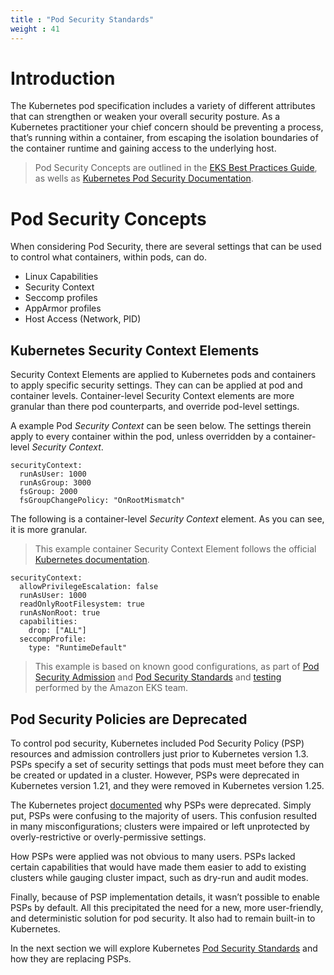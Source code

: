 ```yaml
---
title : "Pod Security Standards"
weight : 41
---
```


# Introduction

The Kubernetes pod specification includes a variety of different attributes that can strengthen or weaken your overall security posture. As a Kubernetes practitioner your chief concern should be preventing a process, that’s running within a container, from escaping the isolation boundaries of the container runtime and gaining access to the underlying host.

> Pod Security Concepts are outlined in the [EKS Best Practices Guide](https://aws.github.io/aws-eks-best-practices/security/docs/pods/), as wells as [Kubernetes Pod Security Documentation](https://kubernetes.io/docs/concepts/security/pod-security-standards/).

# Pod Security Concepts

When considering Pod Security, there are several settings that can be used to control what containers, within pods, can do.
- Linux Capabilities
- Security Context
- Seccomp profiles
- AppArmor profiles
- Host Access (Network, PID)

## Kubernetes Security Context Elements

Security Context Elements are applied to Kubernetes pods and containers to apply specific security settings. They can can be applied at pod and container levels. Container-level Security Context elements are more granular than there pod counterparts, and override pod-level settings.

A example Pod *Security Context* can be seen below. The settings therein apply to every container within the pod, unless overridden by a container-level *Security Context*.

```
securityContext:
  runAsUser: 1000
  runAsGroup: 3000
  fsGroup: 2000
  fsGroupChangePolicy: "OnRootMismatch"
```

The following is a container-level *Security Context* element. As you can see, it is more granular.

> This example container Security Context Element follows the official [Kubernetes documentation](https://kubernetes.io/docs/tasks/configure-pod-container/security-context/#set-the-security-context-for-a-container).

```
securityContext:  
  allowPrivilegeEscalation: false  
  runAsUser: 1000  
  readOnlyRootFilesystem: true
  runAsNonRoot: true
  capabilities:
    drop: ["ALL"]  
  seccompProfile:
    type: "RuntimeDefault"
```

> This example is based on known good configurations, as part of [Pod Security Admission](https://kubernetes.io/docs/concepts/security/pod-security-admission/) and [Pod Security Standards](https://kubernetes.io/docs/concepts/security/pod-security-standards/) and [testing](https://github.com/aws-samples/k8s-psa-pss-testing#testing-setup-and-execution) performed by the Amazon EKS team.


## Pod Security Policies are Deprecated

To control pod security, Kubernetes included Pod Security Policy (PSP) resources and admission controllers just prior to Kubernetes version 1.3. PSPs specify a set of security settings that pods must meet before they can be created or updated in a cluster. However, PSPs were deprecated in Kubernetes version 1.21, and they were removed in Kubernetes version 1.25.

The Kubernetes project [documented](https://kubernetes.io/blog/2021/04/06/podsecuritypolicy-deprecation-past-present-and-future/) why PSPs were deprecated. Simply put, PSPs were confusing to the majority of users. This confusion resulted in many misconfigurations; clusters were impaired or left unprotected by overly-restrictive or overly-permissive settings. 

How PSPs were applied was not obvious to many users. PSPs lacked certain capabilities that would have made them easier to add to existing clusters while gauging cluster impact, such as dry-run and audit modes. 

Finally, because of PSP implementation details, it wasn’t possible to enable PSPs by default. All this precipitated the need for a new, more user-friendly, and deterministic solution for pod security. It also had to remain built-in to Kubernetes.

In the next section we will explore Kubernetes [Pod Security Standards](https://kubernetes.io/docs/concepts/security/pod-security-standards/) and how they are replacing PSPs.


